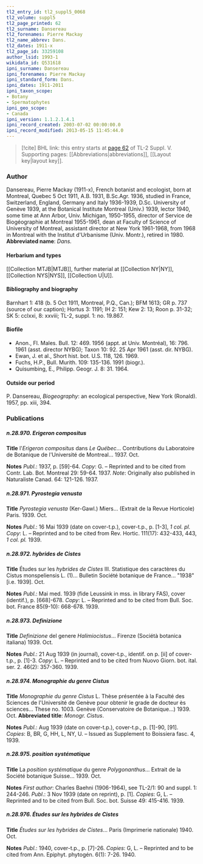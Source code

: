 ```yaml
---
tl2_entry_id: tl2_suppl5_0068
tl2_volume: suppl5
tl2_page_printed: 62
tl2_surname: Dansereau
tl2_forenames: Pierre Mackay
tl2_name_abbrev: Dans.
tl2_dates: 1911-x
tl2_page_id: 33259108
author_lsid: 1993-1
wikidata_id: Q531618
ipni_surname: Dansereau
ipni_forenames: Pierre Mackay
ipni_standard_form: Dans.
ipni_dates: 1911-2011
ipni_taxon_scope: 
- Botany
- Spermatophytes
ipni_geo_scope: 
- Canada
ipni_version: 1.1.2.1.4.1
ipni_record_created: 2003-07-02 00:00:00.0
ipni_record_modified: 2013-05-15 11:45:44.0
---
```



> [!cite] BHL link: this entry starts at [page 62](https://www.biodiversitylibrary.org/page/33259108) of TL-2 Suppl. V.
> Supporting pages: [[Abbreviations|abbreviations]], [[Layout key|layout key]].

### Author

Dansereau, Pierre Mackay (1911-x), French botanist and ecologist, born at Montreal, Quebec 5 Oct 1911, A.B. 1931, B.Sc.Agr. 1936, studied in France, Switzerland, England, Germany and Italy 1936-1939, D.Sc. University of Genève 1939, at the Botanical Institute Montreal (Univ.) 1939, lector 1940, some time at Ann Arbor, Univ. Michigan, 1950-1955, director of Service de Biogéographie at Montreal 1955-1961, dean at Faculty of Science of University of Montreal, assistant director at New York 1961-1968, from 1968 in Montreal with the Institut d'Urbanisme (Univ. Montr.), retired in 1980. 
**Abbreviated name**: *Dans.*

#### Herbarium and types

[[Collection MTJB|MTJB]], further material at [[Collection NY|NY]], [[Collection NYS|NYS]], [[Collection U|U]].

#### Bibliography and biography

Barnhart 1: 418 (b. 5 Oct 1911, Montreal, P.Q., Can.); BFM 1613; GR p. 737 (source of our caption); Hortus 3: 1191; IH 2: 151; Kew 2: 13; Roon p. 31-32; SK 5: cclxxi, 8: xxviii; TL-2, suppl. 1: no. 19.867.

#### Biofile

- Anon., Fl. Males. Bull. 12: 469. 1956 (appt. at Univ. Montréal), 16: 796. 1961 (asst. director NYBG); Taxon 10: 92. 25 Apr 1961 (asst. dir. NYBG).
- Ewan, J. et al., Short hist. bot. U.S. 118, 126. 1969.
- Fuchs, H.P., Bull. Murith. 109: 135-136. 1991 (biogr.).
- Quisumbing, E., Philipp. Geogr. J. 8: 31. 1964.

#### Outside our period

P. Dansereau, *Biogeography*: an ecological perspective, New York (Ronald). 1957, pp. xiii, 394.

### Publications

##### n.28.970. Erigeron compositus

**Title**
l'*Erigeron compositus* dans *Le Québec*... Contributions du Laboratoire de Botanique de l'Université de Montreal... 1937. Oct.

**Notes**
*Publ*.: 1937, p. \[59\]-64. *Copy*: G. – Reprinted and to be cited from Contr. Lab. Bot. Montreal 29: 59-64. 1937.
*Note*: Originally also published in Naturaliste Canad. 64: 121-126. 1937.

##### n.28.971. Pyrostegia venusta

**Title**
*Pyrostegia venusta* (Ker-Gawl.) Miers... (Extrait de la Revue Horticole) Paris. 1939. Oct.

**Notes**
*Publ*.: 16 Mai 1939 (date on cover-t.p.), cover-t.p., p. \[1-3\], *1 col. pl. Copy*: L. – Reprinted and to be cited from Rev. Hortic. 111(17): 432-433, 443, *1 col. pl.* 1939.

##### n.28.972. hybrides de Cistes

**Title**
Études sur les *hybrides de Cistes* III. Statistique des caractères du Cistus monspeliensis L. (1)... Bulletin Société botanique de France... "1938" \[i.e. 1939\]. Oct.

**Notes**
*Publ*.: Mai med. 1939 (fide Leussink in mss. in library FAS), cover (identif.), p. \[668\]-678.
*Copy*: L. – Reprinted and to be cited from Bull. Soc. bot. France 85(9-10): 668-678. 1939.

##### n.28.973. Definizione

**Title**
*Definizione* del genere *Halimiocistus*... Firenze (Sociétà botanica italiana) 1939. Oct.

**Notes**
*Publ*.: 21 Aug 1939 (in journal), cover-t.p., identif. on p. \[ii\] of cover-t.p., p. \[1\]-3. *Copy*: L. – Reprinted and to be cited from Nuovo Giorn. bot. ital. ser. 2. 46(2): 357-360. 1939.

##### n.28.974. Monographie du genre Cistus

**Title**
*Monographie du genre Cistus* L. Thèse présentée à la Faculté des Sciences de l'Université de Genève pour obtenir le grade de docteur ès sciences... These no. 1003. Genève (Conservatoire de Botanique...) 1939. Oct.
**Abbreviated title**: *Monogr. Cistus*.

**Notes**
*Publ*.: Aug 1939 (date on cover-t.p.), cover-t.p., p. \[1\]-90, \[91\]. *Copies*: B, BR, G, HH, L, NY, U. – Issued as Supplement to Boissiera fasc. 4, 1939.

##### n.28.975. position systématique

**Title**
La *position systématique* du genre *Polygonanthus*... Extrait de la Société botanique Suisse... 1939. Oct.

**Notes**
*First author*: Charles Baehni (1906-1964), see TL-2/1: 90 and suppl. 1: 244-246.
*Publ*.: 3 Nov 1939 (date on reprint), p. \[1\]. *Copies*: G, L. – Reprinted and to be cited from Bull. Soc. bot. Suisse 49: 415-416. 1939.

##### n.28.976. Études sur les hybrides de Cistes

**Title**
*Études sur les hybrides de Cistes*... Paris (Imprimerie nationale) 1940. Oct.

**Notes**
*Publ*.: 1940, cover-t.p., p. \[7\]-26. *Copies*: G, L. – Reprinted and to be cited from Ann. Epiphyt. phytogén. 6(1): 7-26. 1940.

